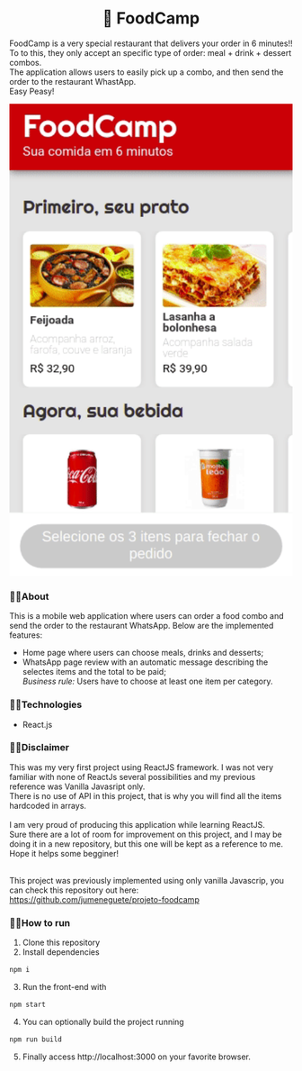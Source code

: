 <h1 align="center">🍝 FoodCamp</h1>

FoodCamp is a very special restaurant that delivers your order in 6 minutes!! <br/>
To to this, they only accept an specific type of order: meal + drink + dessert combos. <br>
The application allows users to easily pick up a combo, and then send the order to the restaurant WhastApp. <br>
Easy Peasy!

<p align="center"><img width="600px" src="/assets/foodcamp.gif" /></p>


### 🔹🔹About

This is a mobile web application where users can order a food combo and send the order to the restaurant WhatsApp. Below are the implemented features:

- Home page where users can choose meals, drinks and desserts;
- WhatsApp page review with an automatic message describing the selectes items and the total to be paid;<br>
  _Business rule:_ Users have to choose at least one item per category. 

### 🔹🔹Technologies
- React.js

### 🔹🔹Disclaimer
This was my very first project using ReactJS framework. I was not very familiar with none of ReactJs several possibilities and my previous reference was Vanilla Javasript only. <br>
There is no use of API in this project, that is why you will find all the items hardcoded in arrays. <br><br>
I am very proud of producing this application while learning ReactJS.<br>
Sure there are a lot of room for improvement on this project, and I may be doing it in a new repository, but this one will be kept as a reference to me. <br>
Hope it helps some begginer! <br> <br>

This project was previously implemented using only vanilla Javascrip, you can check this repository out here: https://github.com/jumeneguete/projeto-foodcamp

### 🔹🔹How to run

1. Clone this repository
2. Install dependencies
```bash
npm i
```
3. Run the front-end with
```bash
npm start
```
4. You can optionally build the project running
```bash
npm run build
```
5. Finally access http://localhost:3000 on your favorite browser.
